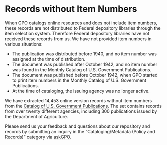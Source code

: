 # Records without Item Numbers

When GPO catalogs online resources and does not include item numbers, these records are not distributed to Federal depository libraries through the item selection system. Therefore Federal depository libraries have not received these records from us. We have not provided item numbers in various situations:

- The publication was distributed before 1940, and no item number was assigned at the time of distribution.
- The document was published after October 1942, and no item number was found in the Monthly Catalog of U.S. Government Publications.
- The document was published before October 1942, when GPO started to print item numbers in the Monthly Catalog of U.S. Government Publications.
- At the time of cataloging, the issuing agency was no longer active.

We have extracted 14,453 online version records without item numbers from the [Catalog of U.S. Government Publications](https://catalog.gpo.gov). The set contains records from over twenty different agencies, including 300 publications issued by the Department of Agriculture.

Please send us your feedback and questions about our repository and records by submitting an inquiry in the “Cataloging/Metadata (Policy and Records)” category via [askGPO](https://ask.gpo.gov/s/).
